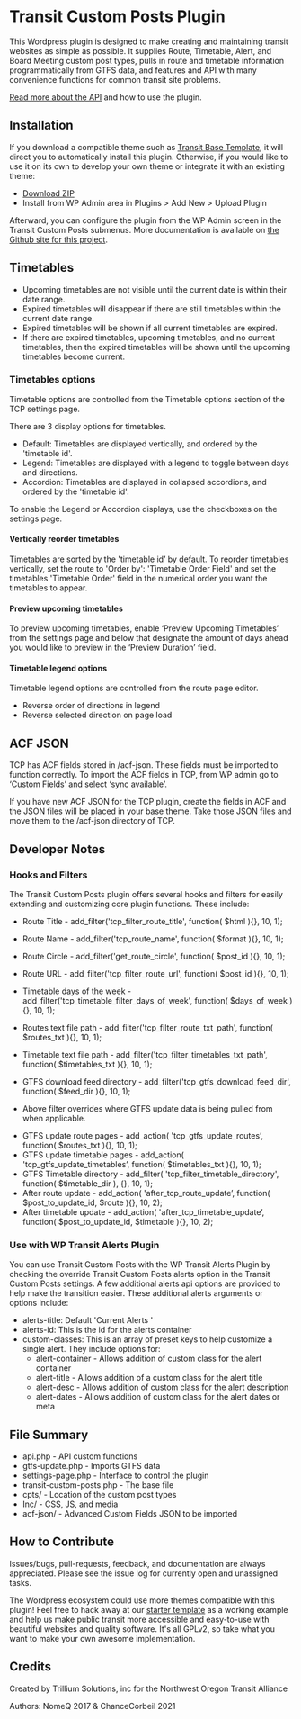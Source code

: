 # Transit Custom Posts Plugin

This Wordpress plugin is designed to make creating and maintaining transit websites as simple as possible. It supplies Route, Timetable, Alert, and Board Meeting custom post types, pulls in route and timetable information programmatically from GTFS data, and features and API with many convenience functions for common transit site problems.

[Read more about the API](https://trillium-solutions.github.io/transit-custom-posts/) and how to use the plugin.

## Installation

If you download a compatible theme such as [Transit Base Template](https://github.com/trilliumtransit/transit-base-template), it will direct you to automatically install this plugin. Otherwise, if you would like to use it on its own to develop your own theme or integrate it with an existing theme:

* [Download ZIP](https://github.com/trilliumtransit/transit-custom-posts/archive/master.zip)
* Install from WP Admin area in Plugins > Add New > Upload Plugin

Afterward, you can configure the plugin from the WP Admin screen in the Transit Custom Posts submenus. More documentation is available on [the Github site for this project](https://trillium-solutions.github.io/transit-custom-posts/).

## Timetables ## 

- Upcoming timetables are not visible until the current date is within their date range.
- Expired timetables will disappear if there are still timetables within the current date range.
- Expired timetables will be shown if all current timetables are expired.
- If there are expired timetables, upcoming timetables, and no current timetables, then the expired timetables will be shown until the upcoming timetables become current.

### Timetables options ###

Timetable options are controlled from the Timetable options section of the TCP settings page. 

There are 3 display options for timetables. 
- Default: Timetables are displayed vertically, and ordered by the 'timetable id'.
- Legend: Timetables are displayed with a legend to toggle between days and directions.
- Accordion: Timetables are displayed in collapsed accordions, and ordered by the 'timetable id'.

To enable the Legend or Accordion displays, use the checkboxes on the settings page.

#### Vertically reorder timetables ####

Timetables are sorted by the 'timetable id’ by default. To reorder timetables vertically, set the route to 'Order by': 'Timetable Order Field' and set the timetables 'Timetable Order' field in the numerical order you want the timetables to appear.

#### Preview upcoming timetables ####

To preview upcoming timetables, enable ‘Preview Upcoming Timetables’ from the settings page and below that designate the amount of days ahead you would like to preview in the ‘Preview Duration’ field.

#### Timetable legend options ####

Timetable legend options are controlled from the route page editor.
- Reverse order of directions in legend
- Reverse selected direction on page load

## ACF JSON ##

TCP has ACF fields stored in /acf-json. These fields must be imported to function correctly. To import the ACF fields in TCP, from WP admin go to ‘Custom Fields’  and select ‘sync available’.

If you have new ACF JSON for the TCP plugin, create the fields in ACF and the JSON files will be placed in your base theme. Take those JSON files and move them to the /acf-json directory of TCP.

## Developer Notes ## 

### Hooks and Filters ### 

The Transit Custom Posts plugin offers several hooks and filters for easily extending and customizing core plugin functions. These include: 

- Route Title - add_filter('tcp_filter_route_title', function( $html ){}, 10, 1);
- Route Name - add_filter('tcp_route_name', function( $format ){}, 10, 1);
- Route Circle - add_filter('get_route_circle', function( $post_id ){}, 10, 1);
- Route URL - add_filter('tcp_filter_route_url', function( $post_id ){}, 10, 1);

- Timetable days of the week - add_filter('tcp_timetable_filter_days_of_week', function( $days_of_week ){}, 10, 1);
- Routes text file path - add_filter('tcp_filter_route_txt_path', function( $routes_txt ){}, 10, 1);
- Timetable text file path - add_filter('tcp_filter_timetables_txt_path', function( $timetables_txt ){}, 10, 1);
- GTFS download feed directory - add_filter('tcp_gtfs_download_feed_dir', function( $feed_dir ){}, 10, 1);
* Above filter overrides where GTFS update data is being pulled from when applicable.
- GTFS update route pages - add_action( 'tcp_gtfs_update_routes’, function( $routes_txt ){}, 10, 1);
- GTFS update timetable pages - add_action( 'tcp_gtfs_update_timetables’, function( $timetables_txt ){}, 10, 1);
- GTFS Timetable directory - add_filter( 'tcp_filter_timetable_directory', function( $timetable_dir ), {}, 10, 1);
- After route update - add_action( 'after_tcp_route_update’, function( $post_to_update_id, $route ){}, 10, 2);
- After timetable update - add_action( 'after_tcp_timetable_update’, function( $post_to_update_id, $timetable ){}, 10, 2);

### Use with WP Transit Alerts Plugin ###

You can use Transit Custom Posts with the WP Transit Alerts Plugin by checking the override Transit Custom Posts alerts option in the Transit Custom Posts settings. A few additional alerts api options are provided to help make the transition easier. These additional alerts arguments or options include:

 - alerts-title: Default 'Current Alerts '
 - alerts-id: This is the id for the alerts container
 - custom-classes: This is an array of preset keys to help customize a single alert. They include options for: 
    - alert-container - Allows addition of custom class for the alert container
    - alert-title - Allows addition of a custom class for the alert title
    - alert-desc - Allows addition of custom class for the alert description
    - alert-dates - Allows addition of custom class for the alert dates or meta

## File Summary ##
- api.php -  API custom functions
- gtfs-update.php - Imports GTFS data
- settings-page.php - Interface to control the plugin
- transit-custom-posts.php - The base file
- cpts/ - Location of the custom post types
- Inc/ - CSS, JS, and media
- acf-json/ - Advanced Custom Fields JSON to be imported

## How to Contribute

Issues/bugs, pull-requests, feedback, and documentation are always appreciated. Please see the issue log for currently open and unassigned tasks.

The Wordpress ecosystem could use more themes compatible with this plugin! Feel free to hack away at our [starter template](https://github.com/trilliumtransit/transit-base-template) as a working example and help us make public transit more accessible and easy-to-use with beautiful websites and quality software. It's all GPLv2, so take what you want to make your own awesome implementation.

## Credits

Created by Trillium Solutions, inc for the Northwest Oregon Transit Alliance

Authors: NomeQ 2017 & ChanceCorbeil 2021